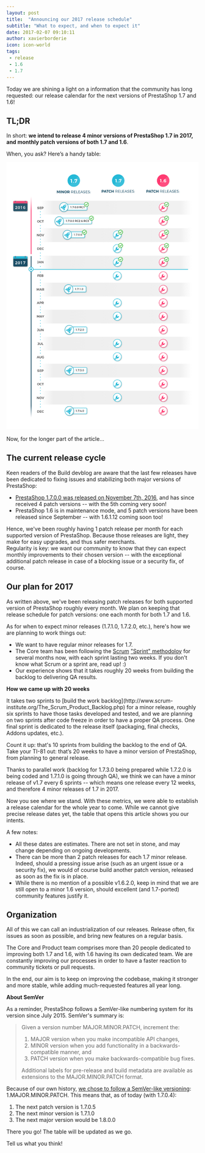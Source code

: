 ```yaml
---
layout: post
title:  "Announcing our 2017 release schedule"
subtitle: "What to expect, and when to expect it"
date: 2017-02-07 09:10:11
author: xavierborderie
icon: icon-world
tags:
 - release
 - 1.6
 - 1.7
---
```


Today we are shining a light on a information that the community has long requested: our release calendar for the next versions of PrestaShop 1.7 and 1.6!


## TL;DR

In short: **we intend to release 4 minor versions of PrestaShop 1.7 in 2017, and monthly patch versions of both 1.7 and 1.6**.

When, you ask? Here’s a handy table:

![Prestashop 2017 release schedule](/assets/images/2017/01/2017-release-schedule.jpg)


Now, for the longer part of the article...

## The current release cycle

Keen readers of the Build devblog are aware that the last few releases have been dedicated to fixing issues and stabilizing both major versions of PrestaShop:

* [PrestaShop 1.7.0.0 was released on November 7th, 2016](http://build.prestashop.com/news/prestashop-1-7-0-0-released/), and has since received 4 patch versions -- with the 5th coming very soon!
* PrestaShop 1.6 is in maintenance mode, and 5 patch versions have been released since September -- with 1.6.1.12 coming soon too!

Hence, we've been roughly having 1 patch release per month for each supported version of PrestaShop. Because those releases are light, they make for easy upgrades, and thus safer merchants.  
Regularity is key: we want our community to know that they can expect monthly improvements to their chosen version -- with the exceptional additional patch release in case of a blocking issue or a security fix, of course.


## Our plan for 2017

As written above, we've been releasing patch releases for both supported version of PrestaShop roughly every month. We plan on keeping that release schedule for patch versions: one each month for both 1.7 and 1.6.

As for when to expect minor releases (1.7.1.0, 1.7.2.0, etc.), here's how we are planning to work things out:

* We want to have regular minor releases for 1.7.
* The Core team has been following the [Scrum](https://www.scrumalliance.org/why-scrum) ["Sprint" methodoloy](https://en.wikipedia.org/wiki/Scrum_(software_development)#Workflow) for several months now, with each sprint lasting two weeks. If you don't know what Scrum or a sprint are, read up! :)
* Our experience shows that it takes roughly 20 weeks from building the backlog to delivering QA results.

<div class="alert alert-info" role="alert">
<b>How we came up with 20 weeks</b>

<p>It takes two sprints to [build the work backlog](http://www.scrum-institute.org/The_Scrum_Product_Backlog.php) for a minor release, roughly six sprints to have those tasks developed and tested, and we are planning on two sprints after code freeze in order to have a proper QA process. One final sprint is dedicated to the release itself (packaging, final checks, Addons updates, etc.).</p>

<p>Count it up: that's 10 sprints from building the backlog to the end of QA.<br/>
Take your TI-81 out: that’s 20 weeks to have a minor version of PrestaShop, from planning to general release.</p>
</div>

Thanks to parallel work (backlog for 1.7.3.0 being prepared while 1.7.2.0 is being coded and 1.7.1.0 is going through QA), we think we can have a minor release of v1.7 every 6 sprints -- which means one release every 12 weeks, and therefore 4 minor releases of 1.7 in 2017.

Now you see where we stand. With these metrics, we were able to establish a release calendar for the whole year to come. While we cannot give precise release dates yet, the table that opens this article shows you our intents.

A few notes:

* All these dates are estimates. There are not set in stone, and may change depending on ongoing developments. 
* There can be more than 2 patch releases for each 1.7 minor release. Indeed, should a pressing issue arise (such as an urgent issue or a security fix), we would of course build another patch version, released as soon as the fix is in place.
* While there is no mention of a possible v1.6.2.0, keep in mind that we are still open to a minor 1.6 version, should excellent (and 1.7-ported) community features justify it.


## Organization

All of this we can call an industrialization of our releases. Release often, fix issues as soon as possible, and bring new features on a regular basis.

The Core and Product team comprises more than 20 people dedicated to improving both 1.7 and 1.6, with 1.6 having its own dedicated team. We are constantly improving our processes in order to have a faster reaction to community tickets or pull requests.

In the end, our aim is to keep on improving the codebase, making it stronger and more stable, while adding much-requested features all year long.


<div class="alert alert-info" role="alert">
<b>About SemVer</b>

As a reminder, PrestaShop follows a SemVer-like numbering system for its version since July 2015. SemVer's summary is:

<blockquote>
Given a version number MAJOR.MINOR.PATCH, increment the:

<ol>
  <li>MAJOR version when you make incompatible API changes,</li>
  <li>MINOR version when you add functionality in a backwards-compatible
manner, and</li>
  <li>PATCH version when you make backwards-compatible bug fixes.</li>
</ol>

Additional labels for pre-release and build metadata are available as extensions to the MAJOR.MINOR.PATCH format.
</blockquote>

Because of our own history, [we chose to follow a SemVer-like versioning](http://build.prestashop.com/news/a-more-semantic-versioning-scheme/): 1.MAJOR.MINOR.PATCH. This means that, as of today (with 1.7.0.4):

<ol>
  <li>The next patch version is 1.7.0.5</li>
  <li>The next minor version is 1.7.1.0</li>
  <li>The next major version would be 1.8.0.0</li>
</ol>
</div>

There you go! The table will be updated as we go.

Tell us what you think!
